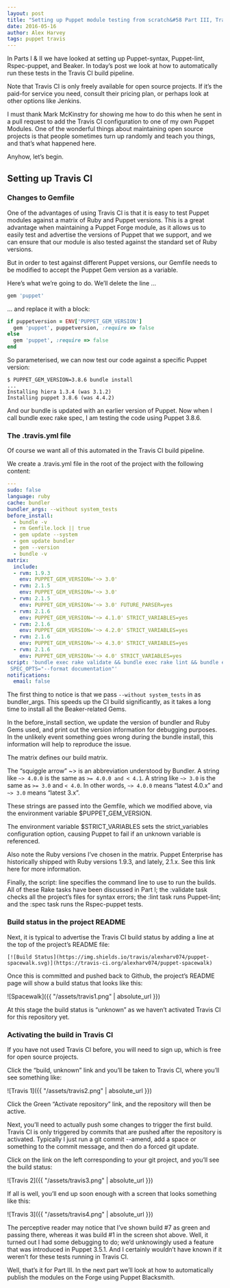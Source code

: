 ```yaml
---
layout: post
title: "Setting up Puppet module testing from scratch&#58 Part III, Travis CI"
date: 2016-05-16
author: Alex Harvey
tags: puppet travis
---
```


In Parts I & II we have looked at setting up Puppet-syntax, Puppet-lint, Rspec-puppet, and Beaker. In today’s post we look at how to automatically run these tests in the Travis CI build pipeline.

Note that Travis CI is only freely available for open source projects.  If it’s the paid-for service you need, consult their pricing plan, or perhaps look at other options like Jenkins.

I must thank Mark McKinstry for showing me how to do this when he sent in a pull request to add the Travis CI configuration to one of my own Puppet Modules. One of the wonderful things about maintaining open source projects is that people sometimes turn up randomly and teach you things, and that’s what happened here.

Anyhow, let’s begin.

## Setting up Travis CI

### Changes to Gemfile

One of the advantages of using Travis CI is that it is easy to test Puppet modules against a matrix of Ruby and Puppet versions. This is a great advantage when maintaining a Puppet Forge module, as it allows us to easily test and advertise the versions of Puppet that we support, and we can ensure that our module is also tested against the standard set of Ruby versions.

But in order to test against different Puppet versions, our Gemfile needs to be modified to accept the Puppet Gem version as a variable.

Here’s what we’re going to do. We’ll delete the line …

~~~ ruby
gem 'puppet'
~~~

… and replace it with a block:

~~~ ruby
if puppetversion = ENV['PUPPET_GEM_VERSION']
  gem 'puppet', puppetversion, :require => false
else
  gem 'puppet', :require => false
end
~~~

So parameterised, we can now test our code against a specific Puppet version:

~~~ text
$ PUPPET_GEM_VERSION=3.8.6 bundle install
...
Installing hiera 1.3.4 (was 3.1.2)
Installing puppet 3.8.6 (was 4.4.2)
~~~

And our bundle is updated with an earlier version of Puppet. Now when I call bundle exec rake spec, I am testing the code using Puppet 3.8.6.

### The .travis.yml file

Of course we want all of this automated in the Travis CI build pipeline.

We create a .travis.yml file in the root of the project with the following content:

~~~ yaml
---
sudo: false
language: ruby
cache: bundler
bundler_args: --without system_tests
before_install:
  - bundle -v
  - rm Gemfile.lock || true
  - gem update --system
  - gem update bundler
  - gem --version
  - bundle -v
matrix:
  include:
  - rvm: 1.9.3
    env: PUPPET_GEM_VERSION='~> 3.0'
  - rvm: 2.1.5
    env: PUPPET_GEM_VERSION='~> 3.0'
  - rvm: 2.1.5
    env: PUPPET_GEM_VERSION='~> 3.0' FUTURE_PARSER=yes
  - rvm: 2.1.6
    env: PUPPET_GEM_VERSION='~> 4.1.0' STRICT_VARIABLES=yes
  - rvm: 2.1.6
    env: PUPPET_GEM_VERSION='~> 4.2.0' STRICT_VARIABLES=yes
  - rvm: 2.1.6
    env: PUPPET_GEM_VERSION='~> 4.3.0' STRICT_VARIABLES=yes
  - rvm: 2.1.6
    env: PUPPET_GEM_VERSION='~> 4.0' STRICT_VARIABLES=yes
script: 'bundle exec rake validate && bundle exec rake lint && bundle exec rake spec
 SPEC_OPTS="--format documentation"'
notifications:
  email: false
~~~

The first thing to notice is that we pass `--without system_tests` in as bundler_args. This speeds up the CI build significantly, as it takes a long time to install all the Beaker-related Gems.

In the before_install section, we update the version of bundler and Ruby Gems used, and print out the version information for debugging purposes. In the unlikely event something goes wrong during the bundle install, this information will help to reproduce the issue.

The matrix defines our build matrix.

The “squiggle arrow” ~> is an abbreviation understood by Bundler. A string like `~> 4.0.0` is the same as `>= 4.0.0 and < 4.1`. A string like `~> 3.0` is the same as `>= 3.0` and `< 4.0`. In other words, `~> 4.0.0` means “latest 4.0.x” and `~> 3.0` means “latest 3.x”.

These strings are passed into the Gemfile, which we modified above, via the environment variable $PUPPET_GEM_VERSION.

The environment variable $STRICT_VARIABLES sets the strict_variables configuration option, causing Puppet to fail if an unknown variable is referenced.

Also note the Ruby versions I’ve chosen in the matrix. Puppet Enterprise has historically shipped with Ruby versions 1.9.3, and lately, 2.1.x. See this link here for more information.

Finally, the script: line specifies the command line to use to run the builds. All of these Rake tasks have been discussed in Part I; the :validate task checks all the project’s files for syntax errors; the :lint task runs Puppet-lint; and the :spec task runs the Rspec-puppet tests.

### Build status in the project README

Next, it is typical to advertise the Travis CI build status by adding a line at the top of the project’s README file:

~~~ text
[![Build Status](https://img.shields.io/travis/alexharv074/puppet-spacewalk.svg)](https://travis-ci.org/alexharv074/puppet-spacewalk)
~~~

Once this is committed and pushed back to Github, the project’s README page will show a build status that looks like this:

![Spacewalk]({{ "/assets/travis1.png" | absolute_url }})

At this stage the build status is “unknown” as we haven’t activated Travis CI for this repository yet.

### Activating the build in Travis CI

If you have not used Travis CI before, you will need to sign up, which is free for open source projects.

Click the “build, unknown” link and you’ll be taken to Travis CI, where you’ll see something like:

![Travis 1]({{ "/assets/travis2.png" | absolute_url }})

Click the Green “Activate repository” link, and the repository will then be active.

Next, you’ll need to actually push some changes to trigger the first build.  Travis CI is only triggered by commits that are pushed after the repository is activated.  Typically I just run a git commit --amend, add a space or something to the commit message, and then do a forced git update.

Click on the link on the left corresponding to your git project, and you’ll see the build status:

![Travis 2]({{ "/assets/travis3.png" | absolute_url }})

If all is well, you’ll end up soon enough with a screen that looks something like this:

![Travis 3]({{ "/assets/travis4.png" | absolute_url }})

The perceptive reader may notice that I’ve shown build #7 as green and passing there, whereas it was build #1 in the screen shot above.  Well, it turned out I had some debugging to do; we’d unknowingly used a feature that was introduced in Puppet 3.5.1.  And I certainly wouldn’t have known if it weren’t for these tests running in Travis CI.

Well, that’s it for Part III.  In the next part we’ll look at how to automatically publish the modules on the Forge using Puppet Blacksmith.
